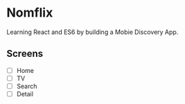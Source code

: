 # Nomflix

Learning React and ES6 by building a Mobie Discovery App.

## Screens

- [ ] Home
- [ ] TV
- [ ] Search
- [ ] Detail